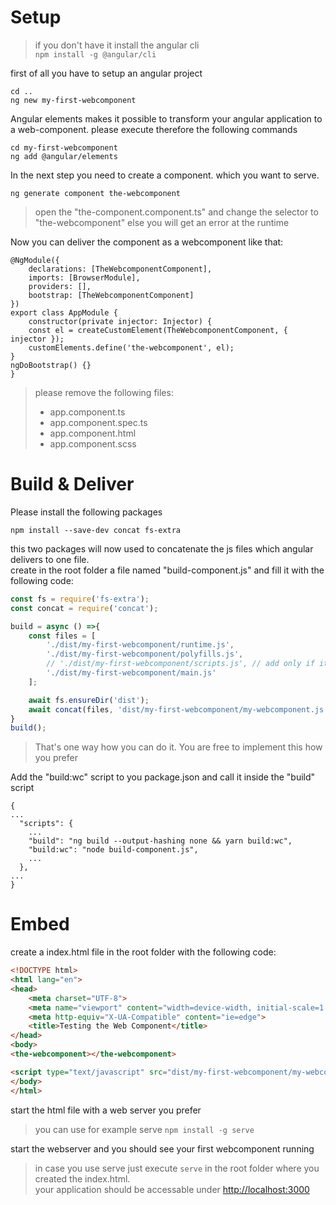 # Setup

> if you don't have it install the angular cli<br>```npm install -g @angular/cli```

first of all you have to setup an angular project
```
cd ..
ng new my-first-webcomponent
```
Angular elements makes it possible to transform your angular application to a web-component.
please execute therefore the following commands
```
cd my-first-webcomponent
ng add @angular/elements
```

In the next step you need to create a component. which you want to serve.

```
ng generate component the-webcomponent
```
> open the "the-component.component.ts" and change the selector to "the-webcomponent" else you will get an error at the runtime

Now you can deliver the component as a webcomponent like that:

```angularjs
@NgModule({
    declarations: [TheWebcomponentComponent],
    imports: [BrowserModule],
    providers: [],
    bootstrap: [TheWebcomponentComponent]
})
export class AppModule {
    constructor(private injector: Injector) {
    const el = createCustomElement(TheWebcomponentComponent, { injector });
    customElements.define('the-webcomponent', el);
}
ngDoBootstrap() {}
}
```
> please remove the following files:
> * app.component.ts
> * app.component.spec.ts
> * app.component.html
> * app.component.scss

# Build & Deliver

Please install the following packages

```
npm install --save-dev concat fs-extra
```

this two packages will now used to concatenate the js files which angular delivers to one file.<br>
create in the root folder a file named "build-component.js" and fill it with the following code:

```javascript
const fs = require('fs-extra');
const concat = require('concat');

build = async () =>{
    const files = [
        './dist/my-first-webcomponent/runtime.js',
        './dist/my-first-webcomponent/polyfills.js',
        // './dist/my-first-webcomponent/scripts.js', // add only if it gets created
        './dist/my-first-webcomponent/main.js'
    ];

    await fs.ensureDir('dist');
    await concat(files, 'dist/my-first-webcomponent/my-webcomponent.js');
}
build();
```
> That's one way how you can do it. You are free to implement this how you prefer

Add the "build:wc" script to you package.json and call it inside the "build" script

```
{
...
  "scripts": {
    ...
    "build": "ng build --output-hashing none && yarn build:wc",
    "build:wc": "node build-component.js",
    ...
  },
...
}
```

# Embed

create a index.html file in the root folder with the following code:

```html
<!DOCTYPE html>
<html lang="en">
<head>
    <meta charset="UTF-8">
    <meta name="viewport" content="width=device-width, initial-scale=1.0">
    <meta http-equiv="X-UA-Compatible" content="ie=edge">
    <title>Testing the Web Component</title>
</head>
<body>
<the-webcomponent></the-webcomponent>

<script type="text/javascript" src="dist/my-first-webcomponent/my-webcomponent.js"></script>
</body>
</html>

```

start the html file with a web server you prefer

> you can use for example serve ```npm install -g serve```

start the webserver and you should see your first webcomponent running

> in case you use serve just execute ```serve``` in the root folder where you created the index.html. <br>your application should be accessable under [http://localhost:3000](http://localhost:3000)
